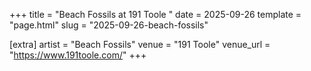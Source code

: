 +++
title = "Beach Fossils at 191 Toole "
date = 2025-09-26
template = "page.html"
slug = "2025-09-26-beach-fossils"

[extra]
artist = "Beach Fossils"
venue = "191 Toole"
venue_url = "https://www.191toole.com/"
+++

